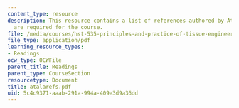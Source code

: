 ```yaml
---
content_type: resource
description: This resource contains a list of references authored by Atala, which
  are required for the course.
file: /media/courses/hst-535-principles-and-practice-of-tissue-engineering-fall-2004/5c4c9371aaab291a994a409e3d9a36dd_atalarefs.pdf
file_type: application/pdf
learning_resource_types:
- Readings
ocw_type: OCWFile
parent_title: Readings
parent_type: CourseSection
resourcetype: Document
title: atalarefs.pdf
uid: 5c4c9371-aaab-291a-994a-409e3d9a36dd
---
```

